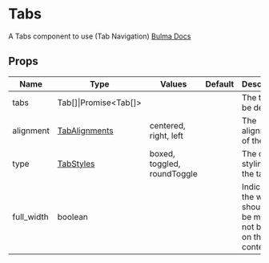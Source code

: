 # Tabs

A Tabs component to use (Tab Navigation)
[Bulma Docs](https://bulma.io/documentation/components/tabs/)
## Props

| Name    | Type | Values | Default | Description |
| -------- | ------- | -------- | ------- | ------- |
| tabs | Tab\[\]\|Promise\<Tab\[\]\> ||  | The tabs to be defined|
| alignment | [TabAlignments](../enums.md#TabAlignments) |centered, right, left|  | The alignment of the tabs|
| type | [TabStyles](../enums.md#TabStyles) |boxed, toggled, roundToggle|  | The color styling for the tabs|
| full_width | boolean ||  | Indicates if the width should just be max and not based on the content|
